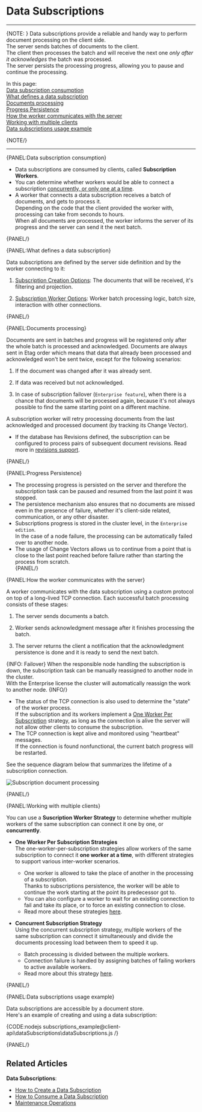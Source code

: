 ﻿# Data Subscriptions

---

{NOTE: }
Data subscriptions provide a reliable and handy way to perform document processing on the client side.  
The server sends batches of documents to the client.  
The client then processes the batch and will receive the next one *only after it acknowledges* the batch was processed.  
The server persists the processing progress, allowing you to pause and continue the processing.  

In this page:  
[Data subscription consumption](../../client-api/data-subscriptions/what-are-data-subscriptions#data-subscription-consumption)  
[What defines a data subscription](../../client-api/data-subscriptions/what-are-data-subscriptions#what-defines-a-data-subscription)  
[Documents processing](../../client-api/data-subscriptions/what-are-data-subscriptions#documents-processing)  
[Progress Persistence](../../client-api/data-subscriptions/what-are-data-subscriptions#progress-persistence)  
[How the worker communicates with the server](../../client-api/data-subscriptions/what-are-data-subscriptions#how-the-worker-communicates-with-the-server)  
[Working with multiple clients](../../client-api/data-subscriptions/what-are-data-subscriptions#working-with-multiple-clients)  
[Data subscriptions usage example](../../client-api/data-subscriptions/what-are-data-subscriptions#data-subscriptions-usage-example)  


{NOTE/}

---

{PANEL:Data subscription consumption}

* Data subscriptions are consumed by clients, called **Subscription Workers**.  
* You can determine whether workers would be able to connect a subscription 
  [concurrently, or only one at a time](../../client-api/data-subscriptions/consumption/how-to-consume-data-subscription#worker-interplay).  
* A worker that connects a data subscription receives a batch of documents, and gets to process it.  
  Depending on the code that the client provided the worker with, processing can take from seconds to hours.  
  When all documents are processed, the worker informs the server of its progress and the server can send it the next batch.  

{PANEL/}

{PANEL:What defines a data subscription}

Data subscriptions are defined by the server side definition and by the worker connecting to it:

1. [Subscription Creation Options](../../client-api/data-subscriptions/creation/api-overview#subscriptioncreationoptions): The documents that will be received, it's filtering and projection.

2. [Subscription Worker Options](../../client-api/data-subscriptions/consumption/api-overview#subscriptionworkeroptions): Worker batch processing logic, batch size, interaction with other connections.

{PANEL/}

{PANEL:Documents processing}

Documents are sent in batches and progress will be registered only after the whole batch is processed and acknowledged. 
Documents are always sent in Etag order which means that data that already been processed and acknowledged won't be sent twice, except for the following scenarios:

1. If the document was changed after it was already sent.

2. If data was received but not acknowledged.

3. In case of subscription failover (`Enterprise feature`), when there is a chance that documents will be processed again, because it's not always possible to find the same starting point on a different machine.

A subscription worker will retry processing documents from the last acknowledged and processed document (by tracking its Change Vector).

* If the database has Revisions defined, the subscription can be configured to process pairs of subsequent document revisions. Read more in [revisions support](../../client-api/data-subscriptions/advanced-topics/subscription-with-revisioning).

{PANEL/}

{PANEL:Progress Persistence}

* The processing progress is persisted on the server and therefore the subscription 
  task can be paused and resumed from the last point it was stopped.  
* The persistence mechanism also ensures that no documents are missed even in the 
  presence of failure, whether it's client-side related, communication, or any other disaster.  
* Subscriptions progress is stored in the cluster level, in the `Enterprise edition`.  
  In the case of a node failure, the processing can be automatically failed over to another node.  
* The usage of Change Vectors allows us to continue from a point that is close to 
  the last point reached before failure rather than starting the process from scratch.  
{PANEL/}

{PANEL:How the worker communicates with the server}

A worker communicates with the data subscription using a custom protocol on top of a long-lived TCP connection. Each successful batch processing consists of these stages:

1. The server sends documents a batch.

2. Worker sends acknowledgment message after it finishes processing the batch.

3. The server returns the client a notification that the acknowledgment persistence is done and it is ready to send the next batch.

{INFO: Failover}
When the responsible node handling the subscription is down, the subscription task can be manually reassigned to another node in the cluster.  
With the Enterprise license the cluster will automatically reassign the work to another node.
{INFO/}

* The status of the TCP connection is also used to determine the "state" of the worker process.  
  If the subscription and its workers implement a 
  [One Worker Per Subscription](../../client-api/data-subscriptions/consumption/how-to-consume-data-subscription#worker-interplay) 
  strategy, as long as the connection is alive the server will not allow 
  other clients to consume the subscription. 
* The TCP connection is kept alive and monitored using "heartbeat" messages.  
  If the connection is found nonfunctional, the current batch progress will be restarted.

See the sequence diagram below that summarizes the lifetime of a subscription connection.

![Subscription document processing](images/SubscriptionsDocumentProcessing.png)

{PANEL/}

{PANEL:Working with multiple clients}

You can use a **Suscription Worker Strategy** to determine whether multiple 
workers of the same subscription can connect it one by one, or **concurrently**.  

* **One Worker Per Subscription Strategies**  
  The one-worker-per-subscription strategies allow workers of the same subscription 
  to connect it **one worker at a time**, with different strategies to support various 
  inter-worker scenarios.  
   * One worker is allowed to take the place of another in the processing of a subscription.  
     Thanks to subscriptions persistence, the worker will be able to continue the work 
     starting at the point its predecessor got to.  
   * You can also configure a worker to wait for an existing connection to fail and take 
     its place, or to force an existing connection to close.  
   * Read more about these strategies [here](../../client-api/data-subscriptions/consumption/how-to-consume-data-subscription#one-worker-per-subscription-strategies).  

* **Concurrent Subscription Strategy**  
  Using the concurrent subscription strategy, multiple workers of the same subscription can 
  connect it simultaneously and divide the documents processing load between them to speed it up.  
   * Batch processing is divided between the multiple workers.  
   * Connection failure is handled by assigning batches of failing workers to 
     active available workers.  
   * Read more about this strategy [here](../../client-api/data-subscriptions/concurrent-subscriptions).  

{PANEL/}

{PANEL:Data subscriptions usage example}

Data subscriptions are accessible by a document store.  
Here's an example of creating and using a data subscription:

{CODE:nodejs subscriptions_example@client-api\dataSubscriptions\dataSubscriptions.js /}

{PANEL/}

## Related Articles

**Data Subscriptions**:

- [How to Create a Data Subscription](../../client-api/data-subscriptions/creation/how-to-create-data-subscription)
- [How to Consume a Data Subscription](../../client-api/data-subscriptions/consumption/how-to-consume-data-subscription)
- [Maintenance Operations](../../client-api/data-subscriptions/advanced-topics/maintenance-operations)
